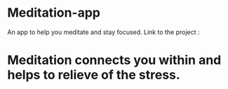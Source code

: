 # Meditation-app
An app to help you meditate and stay focused. Link to the project :

# Meditation connects you within and helps to relieve of the stress.
